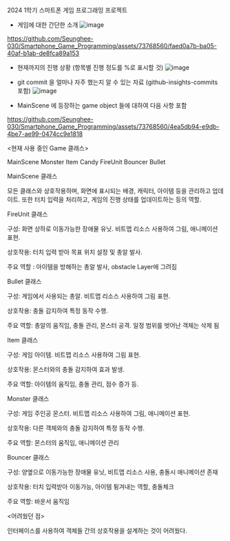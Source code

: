 2024 1학기 스마트폰 게임 프로그래밍 프로젝트


- 게임에 대한 간단한 소개 
![image](https://github.com/Seunghee-030/Smartphone_Game_Programming/assets/73768560/db7ac2fe-e774-4bf8-8669-93c3fd1f7bbc)


https://github.com/Seunghee-030/Smartphone_Game_Programming/assets/73768560/faed0a7b-ba05-40af-b1ab-de8fca89a153



- 현재까지의 진행 상황 (항목별 진행 정도를 %로 표시할 것)
![image](https://github.com/Seunghee-030/Smartphone_Game_Programming/assets/73768560/c92ef363-b738-4849-9104-7fec0eb3459a)


- git commit 을 얼마나 자주 했는지 알 수 있는 자료 (github-insights-commits 포함)
![image](https://github.com/Seunghee-030/Smartphone_Game_Programming/assets/73768560/602a48c6-f216-45e4-88c4-6538eaafac7c)


- MainScene 에 등장하는 game object 들에 대하여 다음 사항 포함

https://github.com/Seunghee-030/Smartphone_Game_Programming/assets/73768560/4ea5db94-e9db-4be7-ae99-0474cc9e1818


<현재 사용 중인 Game 클래스>

MainScene
Monster
Item
Candy
FireUnit
Bouncer
Bullet


MainScene 클래스

모든 클래스와 상호작용하며, 화면에 표시되는 배경, 캐릭터, 아이템 등을 관리하고 업데이트.
또한 터치 입력을 처리하고, 게임의 진행 상태를 업데이트하는 등의 역할.

FireUnit 클래스

구성: 화면 상하로 이동가능한 장애물 유닛. 비트맵 리소스 사용하여 그림, 애니메이션 표현.

상호작용: 터치 입력 받아 목표 위치 설정 및 총알 발사.

주요 역할 : 아이템을 방해하는 총알 발사, obstacle Layer에 그려짐


Bullet 클래스

구성: 게임에서 사용되는 총알. 비트맵 리소스 사용하여 그림 표현.

상호작용: 충돌 감지하여 특정 동작 수행.

주요 역할: 총알의 움직임, 충돌 관리, 몬스터 공격. 일정 범위를 벗어난 객체는 삭제 됨


Item 클래스

구성: 게임 아이템. 비트맵 리소스 사용하여 그림 표현.

상호작용: 몬스터와의 충돌 감지하여 효과 발생.

주요 역할: 아이템의 움직임, 충돌 관리, 점수 증가 등.


Monster 클래스

구성: 게임 주인공 몬스터. 비트맵 리소스 사용하여 그림, 애니메이션 표현.

상호작용: 다른 객체와의 충돌 감지하여 특정 동작 수행.

주요 역할: 몬스터의 움직임, 애니메이션 관리


Bouncer 클래스

구성: 양옆으로 이동가능한 장애물 유닛, 비트맵 리소스 사용, 충돌시 애니메이션 존재

상호작용: 터치 입력받아 이동가능, 아이템 튕겨내는 역할, 충돌체크

주요 역할: 바운서 움직임



<어려웠던 점>

인터페이스를 사용하여 객체들 간의 상호작용을 설계하는 것이 어려웠다.


